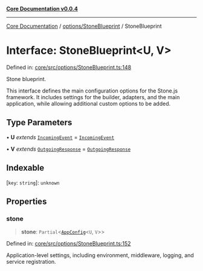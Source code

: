 [**Core Documentation v0.0.4**](../../../README.md)

***

[Core Documentation](../../../modules.md) / [options/StoneBlueprint](../README.md) / StoneBlueprint

# Interface: StoneBlueprint\<U, V\>

Defined in: [core/src/options/StoneBlueprint.ts:148](https://github.com/stonemjs/core/blob/93efe04ef1a71ad6f49c3b315da54d45ace50f23/src/options/StoneBlueprint.ts#L148)

Stone blueprint.

This interface defines the main configuration options for the Stone.js framework.
It includes settings for the builder, adapters, and the main application,
while allowing additional custom options to be added.

## Type Parameters

• **U** *extends* [`IncomingEvent`](../../../events/IncomingEvent/classes/IncomingEvent.md) = [`IncomingEvent`](../../../events/IncomingEvent/classes/IncomingEvent.md)

• **V** *extends* [`OutgoingResponse`](../../../events/OutgoingResponse/classes/OutgoingResponse.md) = [`OutgoingResponse`](../../../events/OutgoingResponse/classes/OutgoingResponse.md)

## Indexable

\[`key`: `string`\]: `unknown`

## Properties

### stone

> **stone**: `Partial`\<[`AppConfig`](AppConfig.md)\<`U`, `V`\>\>

Defined in: [core/src/options/StoneBlueprint.ts:152](https://github.com/stonemjs/core/blob/93efe04ef1a71ad6f49c3b315da54d45ace50f23/src/options/StoneBlueprint.ts#L152)

Application-level settings, including environment, middleware, logging, and service registration.
